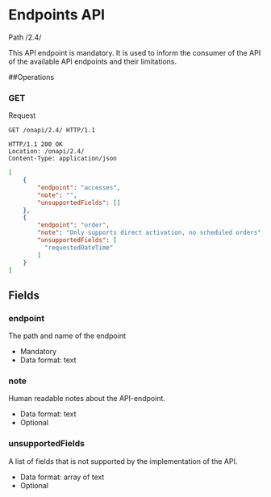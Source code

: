 # Endpoints API

Path /2.4/

This API endpoint is mandatory. It is used to inform the consumer of the API of the available API endpoints and their 
limitations.

##Operations

### GET

Request
```HTTP
GET /onapi/2.4/ HTTP/1.1
```

```HTTP
HTTP/1.1 200 OK
Location: /onapi/2.4/
Content-Type: application/json
```

```JSON
[
    { 
        "endpoint": "accesses",
        "note": "",
        "unsupportedFields": []
    },
    { 
        "endpoint": "order",
        "note": "Only supports direct activation, no scheduled orders",
        "unsupportedFields": [
          "requestedDateTime"
        ]
    }    
]
```


## Fields

### endpoint

The path and name of the endpoint

 * Mandatory 
 * Data format: text 
 
### note 

Human readable notes about the API-endpoint.

 * Data format: text
 * Optional
 
### unsupportedFields

A list of fields that is not supported by the implementation of the API.

 * Data format: array of text
 * Optional